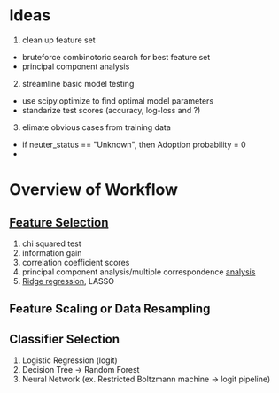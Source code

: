 Ideas
====
1. clean up feature set
  * bruteforce combinotoric search for best feature set
  * principal component analysis
2. streamline basic model testing
  * use scipy.optimize to find optimal model parameters
  * standarize test scores (accuracy, log-loss and ?)
3. elimate obvious cases from training data
  * if neuter\_status == "Unknown", then Adoption probability = 0
  * 

Overview of Workflow
====

[Feature Selection][2]
----
1. chi squared test
2. information gain
3. correlation coefficient scores
4. principal component analysis/multiple correspondence [analysis][1]
5. [Ridge regression][3], LASSO

Feature Scaling or Data Resampling
----

Classifier Selection
----
1. Logistic Regression (logit)
2. Decision Tree -> Random Forest
3. Neural Network (ex. Restricted Boltzmann machine -> logit pipeline) 

[1]: http://web.missouri.edu/~kolenikovs/talks/Gustavo-Stas-PCA-generic.pdf
[2]: http://machinelearningmastery.com/an-introduction-to-feature-selection/
[3]: http://www.ncss.com/wp-content/themes/ncss/pdf/Procedures/NCSS/Ridge_Regression.pdf
